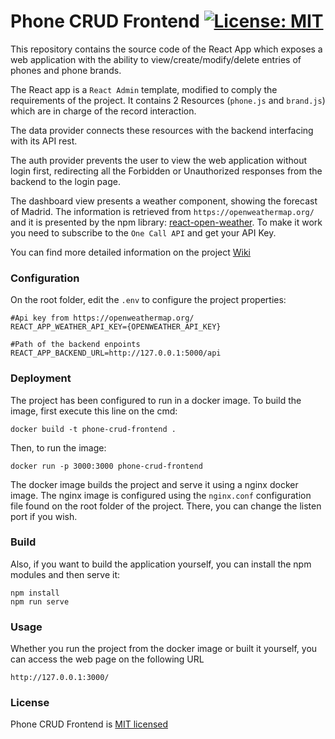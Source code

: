 # Phone CRUD Frontend [![License: MIT](https://img.shields.io/badge/License-MIT-yellow.svg)](https://opensource.org/licenses/MIT)


This repository contains the source code of the React App which exposes a web application with the ability to view/create/modify/delete entries of phones and phone brands. 

The React app is a `React Admin` template, modified to comply the requirements of the project. It contains 2 Resources (`phone.js` and `brand.js`) which are in charge of the record interaction.

The data provider connects these resources with the backend interfacing with its API rest. 

The auth provider prevents the user to view the web application without login first, redirecting all the Forbidden or Unauthorized responses from the backend to the login page.

The dashboard view presents a weather component, showing the forecast of Madrid. The information is retrieved from `https://openweathermap.org/` and it is presented by the npm library:
[react-open-weather](https://www.npmjs.com/package/react-open-weather). 
To make it work you need to subscribe to the `One Call API` and get your API Key. 

You can find more detailed information on the project [Wiki](https://github.com/balb0x/phone-crud-frontend/wiki)

### Configuration

On the root folder, edit the `.env` to configure the project properties:

```
#Api key from https://openweathermap.org/
REACT_APP_WEATHER_API_KEY={OPENWEATHER_API_KEY}

#Path of the backend enpoints
REACT_APP_BACKEND_URL=http://127.0.0.1:5000/api
```


### Deployment

The project has been configured to run in a docker image. To build the image, first execute this line on the cmd:

```
docker build -t phone-crud-frontend .
```

Then, to run the image:

```
docker run -p 3000:3000 phone-crud-frontend
```

The docker image builds the project and serve it using a nginx docker image. The nginx image is configured using the `nginx.conf` configuration file found on the root folder of the project. There, you can change the listen port if you wish.  

### Build

Also, if you want to build the application yourself, you can install the npm modules and then serve it:

```
npm install
npm run serve
```

### Usage

Whether you run the project from the docker image or built it yourself, you can access the web page on the following URL 

```
http://127.0.0.1:3000/
```

### License

Phone CRUD Frontend is [MIT licensed](./LICENSE)